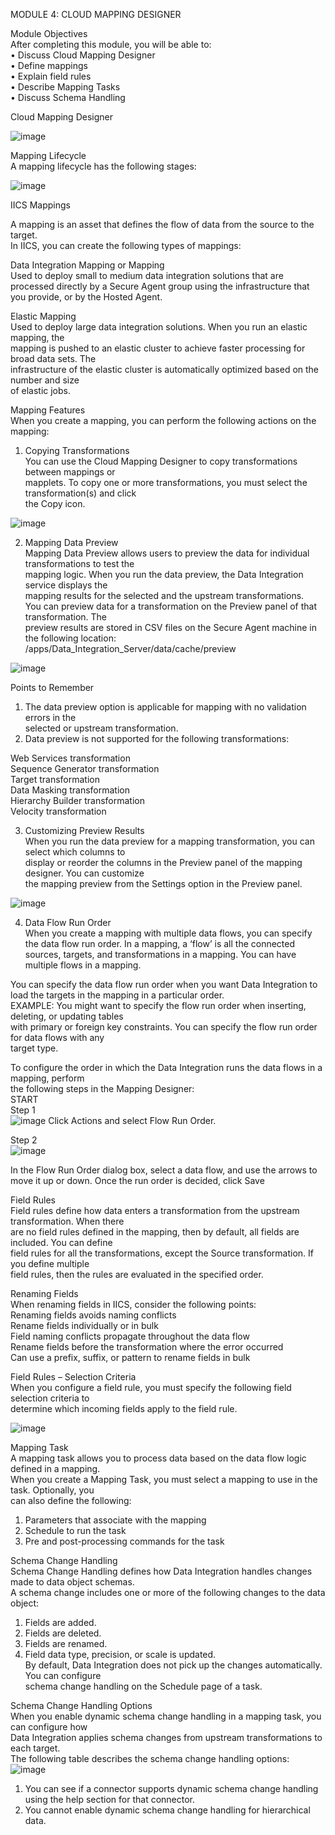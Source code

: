 MODULE 4: CLOUD MAPPING DESIGNER    

Module Objectives    
After completing this module, you will be able to:  
• Discuss Cloud Mapping Designer  
• Define mappings  
• Explain field rules  
• Describe Mapping Tasks  
• Discuss Schema Handling  

Cloud Mapping Designer    

![image](https://github.com/user-attachments/assets/ec11c78d-e0dd-474d-91ad-21b7151dcd71)


Mapping Lifecycle    
A mapping lifecycle has the following stages:    

![image](https://github.com/user-attachments/assets/d3a49638-8314-44e5-86d5-9c8cd5695da0)

IICS Mappings    

A mapping is an asset that defines the flow of data from the source to the target.  
In IICS, you can create the following types of mappings:  

Data Integration Mapping or Mapping    
Used to deploy small to medium data integration solutions that are processed directly by a
Secure Agent group using the infrastructure that you provide, or by the Hosted Agent.  

Elastic Mapping  
Used to deploy large data integration solutions. When you run an elastic mapping, the  
mapping is pushed to an elastic cluster to achieve faster processing for broad data sets. The  
infrastructure of the elastic cluster is automatically optimized based on the number and size  
of elastic jobs.  

Mapping Features    
When you create a mapping, you can perform the following actions on the mapping:  

1. Copying Transformations  
You can use the Cloud Mapping Designer to copy transformations between mappings or   
mapplets. To copy one or more transformations, you must select the transformation(s) and click   
the Copy icon.

![image](https://github.com/user-attachments/assets/b4ea43e9-0d81-4b20-8123-d9671c27e47e)

2. Mapping Data Preview  
Mapping Data Preview allows users to preview the data for individual transformations to test the   
mapping logic. When you run the data preview, the Data Integration service displays the   
mapping results for the selected and the upstream transformations.  
You can preview data for a transformation on the Preview panel of that transformation. The   
preview results are stored in CSV files on the Secure Agent machine in the following location:  
<Secure Agent installationdirectory>/apps/Data_Integration_Server/data/cache/preview

![image](https://github.com/user-attachments/assets/0b52c68f-d5af-4587-90f2-576ab63c1201)

Points to Remember  
1. The data preview option is applicable for mapping with no validation errors in the  
selected or upstream transformation.  
2. Data preview is not supported for the following transformations:

Web Services transformation  
Sequence Generator transformation  
Target transformation  
Data Masking transformation  
Hierarchy Builder transformation  
Velocity transformation  

3. Customizing Preview Results    
When you run the data preview for a mapping transformation, you can select which columns to   
display or reorder the columns in the Preview panel of the mapping designer. You can customize   
the mapping preview from the Settings option in the Preview panel.

![image](https://github.com/user-attachments/assets/0030c332-d6dd-4992-997d-82f6a95946d4)

4. Data Flow Run Order    
When you create a mapping with multiple data flows, you can specify the data flow run order.
In a mapping, a ‘flow’ is all the connected sources, targets, and transformations in a mapping.
You can have multiple flows in a mapping.

You can specify the data flow run order when you want Data Integration to load the targets in the 
mapping in a particular order.  
EXAMPLE: You might want to specify the flow run order when inserting, deleting, or updating tables  
with primary or foreign key constraints. You can specify the flow run order for data flows with any  
target type.  

To configure the order in which the Data Integration runs the data flows in a mapping, perform   
the following steps in the Mapping Designer:  
START  
Step 1  
![image](https://github.com/user-attachments/assets/994712d5-825a-4048-b65d-5936515652d6)
Click Actions and select Flow Run Order.  

Step 2  
![image](https://github.com/user-attachments/assets/8457e741-10b9-4bc7-97d1-adfcb6e07f1f)

In the Flow Run Order dialog box, select a data flow, and use the arrows to move it up or down.
Once the run order is decided, click Save

Field Rules  
Field rules define how data enters a transformation from the upstream transformation. When there   
are no field rules defined in the mapping, then by default, all fields are included. You can define   
field rules for all the transformations, except the Source transformation. If you define multiple   
field rules, then the rules are evaluated in the specified order.  


Renaming Fields  
When renaming fields in IICS, consider the following points:  
Renaming fields avoids naming conflicts  
Rename fields individually or in bulk  
Field naming conflicts propagate throughout the data flow  
Rename fields before the transformation where the error occurred  
Can use a prefix, suffix, or pattern to rename fields in bulk  

Field Rules – Selection Criteria  
When you configure a field rule, you must specify the following field selection criteria to   
determine which incoming fields apply to the field rule.  

![image](https://github.com/user-attachments/assets/a7ead11f-210d-4097-b90f-03ec22064f90)

Mapping Task  
A mapping task allows you to process data based on the data flow logic defined in a mapping.  
When you create a Mapping Task, you must select a mapping to use in the task. Optionally, you   
can also define the following:  
1. Parameters that associate with the mapping  
2. Schedule to run the task  
3. Pre and post-processing commands for the task

Schema Change Handling  
Schema Change Handling defines how Data Integration handles changes made to data object
schemas.  
A schema change includes one or more of the following changes to the data object:  
1. Fields are added.  
2. Fields are deleted.  
3. Fields are renamed.  
4. Field data type, precision, or scale is updated.  
By default, Data Integration does not pick up the changes automatically. You can configure   
schema change handling on the Schedule page of a task.

Schema Change Handling Options  
When you enable dynamic schema change handling in a mapping task, you can configure how   
Data Integration applies schema changes from upstream transformations to each target.  
The following table describes the schema change handling options:  
![image](https://github.com/user-attachments/assets/7156e7d3-095a-4084-bb6b-646caa68242f)

1. You can see if a connector supports dynamic schema change handling using the help
section for that connector.  
2. You cannot enable dynamic schema change handling for hierarchical data.












